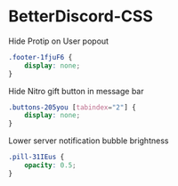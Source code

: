 # BetterDiscord-CSS


Hide Protip on User popout
```css
.footer-1fjuF6 {
    display: none;
}

```

Hide Nitro gift button in message bar
```css
.buttons-205you [tabindex="2"] {
    display: none;
}
```
Lower server notification bubble brightness
```css
.pill-31IEus {
    opacity: 0.5;
}
```
